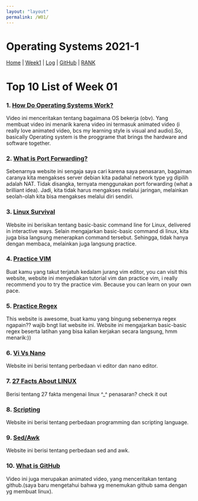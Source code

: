 ```yaml
---
layout: "layout"
permalink: /W01/
---
```


# Operating Systems 2021-1
[Home](index) |
[Week1](W01) |
[Log](TXT/mylog.txt) |
[GitHub](https://github.com/IlmaMannix/os211) |
[RANK](TXT/myrank.txt)

# Top 10 List of Week 01

### 1. [How Do Operating Systems Work?](https://www.youtube.com/watch?v=GjNp0bBrjmU)
Video ini menceritakan tentang bagaimana OS bekerja (obv). Yang membuat video ini menarik karena video ini termasuk animated video (i really love animated video, bcs my learning style is visual and audio).So, basically Operating system is the proggrame that brings the hardware and software together.

### 2. [What is Port Forwarding?](https://whatismyipaddress.com/port-forwarding)
Sebenarnya website ini sengaja saya cari karena saya penasaran, bagaiman caranya kita mengakses server debian kita padahal network type yg dipilih adalah NAT. Tidak disangka, ternyata menggunakan port forwarding (what a brilliant idea). Jadi, kita tidak harus mengakses melalui jaringan, melainkan seolah-olah kita bisa mengakses melalui diri sendiri.

### 3. [Linux Survival](https://linuxsurvival.com/)
Website ini berisikan tentang basic-basic command line for Linux, delivered in interactive ways. Selain mengajarkan basic-basic command di linux, kita juga bisa langsung menerapkan command tersebut. Sehingga, tidak hanya dengan membaca, melainkan juga langsung practice.

### 4. [Practice VIM](https://www.openvim.com/)
Buat kamu yang takut terjatuh kedalam jurang vim editor, you can visit this website, website ini menyediakan tutorial vim dan practice vim, i really recommend you to try the practice vim. Because you can learn on your own pace.

### 5. [Practice Regex](https://regexone.com/)
This website is awesome, buat kamu yang bingung sebenernya regex ngapain?? wajib bngt liat website ini. Website ini mengajarkan basic-basic regex beserta latihan yang bisa kalian kerjakan secara langsung, hmm menarik:))

### 6. [Vi Vs Nano](https://www.pluralsight.com/blog/it-ops/linux-text-editors-vi-nano#:~:text=Nano%20has%20a%20pseudo%2Dgraphical,the%20Linux%20OS%20you%20use.&text=To%20start%20Vi%2C%20you%20just,file%20will%20be%20created%20anew.)
Website ini berisi tentang perbedaan vi editor dan nano editor.

### 7. [27 Facts About LINUX](https://www.omgubuntu.co.uk/2018/08/interesting-facts-about-linux)
Berisi tentang 27 fakta mengenai linux ^_^ penasaran? check it out

### 8. [Scripting](https://www.codingninjas.com/blog/2018/12/08/difference-between-a-programming-language-and-a-scripting-language/)
Website ini berisi tentang perbedaan programming dan scripting language.

### 9. [Sed/Awk](https://davidlyness.com/the-functional-and-performance-differences-of-sed-awk-and-other-unix-parsing-utilities)
Website ini berisi tentang perbedaan sed and awk.

### 10. [What is GitHub](https://www.youtube.com/watch?v=-YVIpI4ucQw)
Video ini juga merupakan animated video, yang menceritakan tentang github.(saya baru mengetahui bahwa yg menemukan github sama dengan yg membuat linux).
